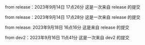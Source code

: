 from release：2023年9月14日 17点26分
这是一次来自 release 的提交

from release：2023年9月14日 17点28分
这是一次来自 release 的提交

from release: 2023年9月18日 16点16分
这是来自 release 的提交

from dev2：2023年9月16日 11点41分
这是一次来自 dev2 的提交
